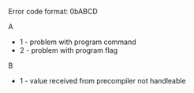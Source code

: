 Error code format: 0bABCD

A 
  - 1 - problem with program command
  - 2 - problem with program flag

B 
  - 1 - value received from precompiler not handleable
